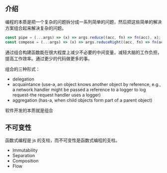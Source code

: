 ## 介绍

编程的本质是把一个复杂的问题拆分成一系列简单的问题，然后把这些简单的解决方案组合起来解决复杂的问题。

```js
const pipe = (...args) => (x) => args.reduce((acc, fn) => fn(acc), x);
const compose = (...args) => (x) => args.reduceRight((acc, fn) => fn(acc), x);
```

通过组合构建函数能在很大程度上减少不必要的中间变量，减轻大脑的工作负担，提高工作效率。通过更少的代码做更多的事。

组合的三种形式：

- delegation
- acquaintance (use-a, an object knows another object by reference, e.g., a network handler might be passed a reference to a logger to log request-the request handler uses a logger)
- aggregation (has-a, when child objects form part of a parent object)

软件开发的本质就是组合

## 不可变性

函数式编程是 js 的支柱，而不可变性是函数式编程的支柱。

- Immutability
- Separation
- Composition
- Flow
